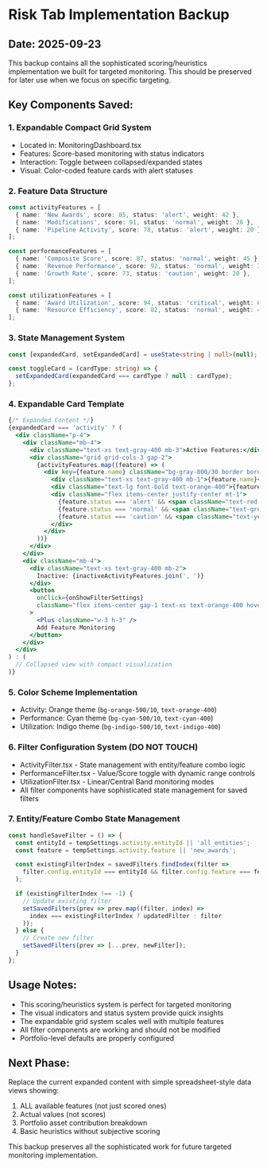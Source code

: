 # Risk Tab Implementation Backup
## Date: 2025-09-23

This backup contains all the sophisticated scoring/heuristics implementation we built for targeted monitoring. This should be preserved for later use when we focus on specific targeting.

## Key Components Saved:

### 1. Expandable Compact Grid System
- Located in: MonitoringDashboard.tsx
- Features: Score-based monitoring with status indicators
- Interaction: Toggle between collapsed/expanded states
- Visual: Color-coded feature cards with alert statuses

### 2. Feature Data Structure
```typescript
const activityFeatures = [
  { name: 'New Awards', score: 85, status: 'alert', weight: 42 },
  { name: 'Modifications', score: 91, status: 'normal', weight: 28 },
  { name: 'Pipeline Activity', score: 78, status: 'alert', weight: 20 },
];

const performanceFeatures = [
  { name: 'Composite Score', score: 87, status: 'normal', weight: 45 },
  { name: 'Revenue Performance', score: 92, status: 'normal', weight: 35 },
  { name: 'Growth Rate', score: 73, status: 'caution', weight: 20 },
];

const utilizationFeatures = [
  { name: 'Award Utilization', score: 94, status: 'critical', weight: 60 },
  { name: 'Resource Efficiency', score: 82, status: 'normal', weight: 40 },
];
```

### 3. State Management System
```typescript
const [expandedCard, setExpandedCard] = useState<string | null>(null);

const toggleCard = (cardType: string) => {
  setExpandedCard(expandedCard === cardType ? null : cardType);
};
```

### 4. Expandable Card Template
```jsx
{/* Expanded Content */}
{expandedCard === 'activity' ? (
  <div className="p-4">
    <div className="mb-4">
      <div className="text-xs text-gray-400 mb-3">Active Features:</div>
      <div className="grid grid-cols-3 gap-2">
        {activityFeatures.map((feature) => (
          <div key={feature.name} className="bg-gray-800/30 border border-gray-600/30 rounded p-2 text-center">
            <div className="text-xs text-gray-400 mb-1">{feature.name}</div>
            <div className="text-lg font-bold text-orange-400">{feature.score}</div>
            <div className="flex items-center justify-center mt-1">
              {feature.status === 'alert' && <span className="text-red-400 text-xs">⚠ Alert</span>}
              {feature.status === 'normal' && <span className="text-green-400 text-xs">✓ Normal</span>}
              {feature.status === 'caution' && <span className="text-yellow-400 text-xs">⚠ Caution</span>}
            </div>
          </div>
        ))}
      </div>
    </div>
    <div className="mb-4">
      <div className="text-xs text-gray-400 mb-2">
        Inactive: {inactiveActivityFeatures.join(', ')}
      </div>
      <button
        onClick={onShowFilterSettings}
        className="flex items-center gap-1 text-xs text-orange-400 hover:text-orange-300 transition-colors"
      >
        <Plus className="w-3 h-3" />
        Add Feature Monitoring
      </button>
    </div>
  </div>
) : (
  // Collapsed view with compact visualization
)}
```

### 5. Color Scheme Implementation
- Activity: Orange theme (`bg-orange-500/10`, `text-orange-400`)
- Performance: Cyan theme (`bg-cyan-500/10`, `text-cyan-400`)
- Utilization: Indigo theme (`bg-indigo-500/10`, `text-indigo-400`)

### 6. Filter Configuration System (DO NOT TOUCH)
- ActivityFilter.tsx - State management with entity/feature combo logic
- PerformanceFilter.tsx - Value/Score toggle with dynamic range controls
- UtilizationFilter.tsx - Linear/Central Band monitoring modes
- All filter components have sophisticated state management for saved filters

### 7. Entity/Feature Combo State Management
```typescript
const handleSaveFilter = () => {
  const entityId = tempSettings.activity.entityId || 'all_entities';
  const feature = tempSettings.activity.feature || 'new_awards';

  const existingFilterIndex = savedFilters.findIndex(filter =>
    filter.config.entityId === entityId && filter.config.feature === feature
  );

  if (existingFilterIndex !== -1) {
    // Update existing filter
    setSavedFilters(prev => prev.map((filter, index) =>
      index === existingFilterIndex ? updatedFilter : filter
    ));
  } else {
    // Create new filter
    setSavedFilters(prev => [...prev, newFilter]);
  }
};
```

## Usage Notes:
- This scoring/heuristics system is perfect for targeted monitoring
- The visual indicators and status system provide quick insights
- The expandable grid system scales well with multiple features
- All filter components are working and should not be modified
- Portfolio-level defaults are properly configured

## Next Phase:
Replace the current expanded content with simple spreadsheet-style data views showing:
1. ALL available features (not just scored ones)
2. Actual values (not scores)
3. Portfolio asset contribution breakdown
4. Basic heuristics without subjective scoring

This backup preserves all the sophisticated work for future targeted monitoring implementation.
